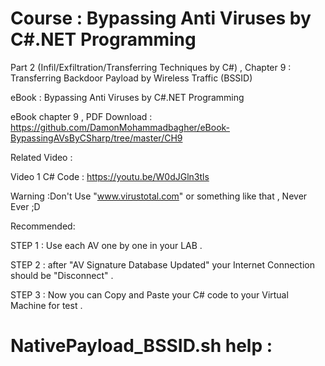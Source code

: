 # Course : Bypassing Anti Viruses by C#.NET Programming

Part 2 (Infil/Exfiltration/Transferring Techniques by C#)  , Chapter 9 : Transferring Backdoor Payload by Wireless Traffic (BSSID)

eBook : Bypassing Anti Viruses by C#.NET Programming

eBook chapter 9 , PDF Download : https://github.com/DamonMohammadbagher/eBook-BypassingAVsByCSharp/tree/master/CH9

Related Video : 

Video 1 C# Code : https://youtu.be/W0dJGln3tls




Warning :Don't Use "www.virustotal.com" or something like that , Never Ever ;D

Recommended:

STEP 1 : Use each AV one by one in your LAB .

STEP 2 : after "AV Signature Database Updated" your Internet Connection should be "Disconnect" .

STEP 3 : Now you can Copy and Paste your C# code to your Virtual Machine for test .

# NativePayload_BSSID.sh  help :


